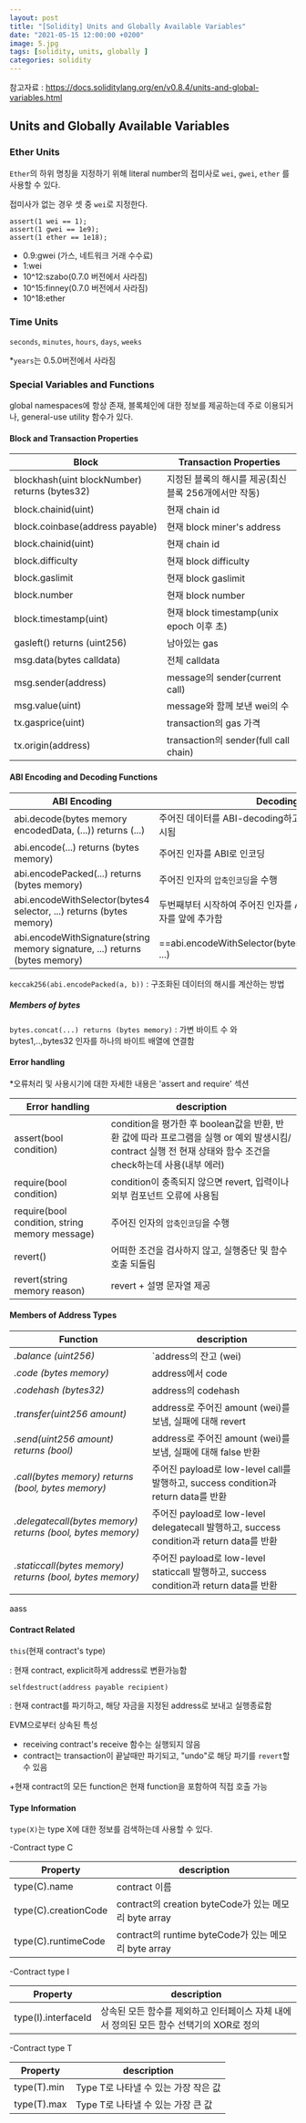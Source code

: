 ```yaml
---
layout: post
title: "[Solidity] Units and Globally Available Variables"
date: "2021-05-15 12:00:00 +0200" 
image: 5.jpg
tags: [solidity, units, globally ]
categories: solidity
---
```


참고자료 : https://docs.soliditylang.org/en/v0.8.4/units-and-global-variables.html

## Units and Globally Available Variables

### Ether Units

`Ether`의 하위 명칭을 지정하기 위해 literal number의 접미사로 `wei`, `gwei`, `ether` 를 사용할 수 있다.

접미사가 없는 경우 셋 중 `wei`로 지정한다.

````solidity
assert(1 wei == 1);
assert(1 gwei == 1e9);
assert(1 ether == 1e18);
````

- 0.9:gwei (가스, 네트워크 거래 수수료)
- 1:wei
- 10^12:szabo(0.7.0 버전에서 사라짐)
- 10^15:finney(0.7.0 버전에서 사라짐)
- 10^18:ether


### Time Units

`seconds`, `minutes`, `hours`, `days`, `weeks`

*`years`는 0.5.0버전에서 사라짐


### Special Variables and Functions

global namespaces에 항상 존재, 블록체인에 대한 정보를 제공하는데 주로 이용되거나, general-use utility 함수가 있다.


#### Block and Transaction Properties

|Block|Transaction Properties|
|---|---|
|blockhash(uint blockNumber) returns (bytes32)|지정된 블록의 해시를 제공(최신 블록 256개에서만 작동)|
|block.chainid(uint)|현재 chain id|
|block.coinbase(address payable)|현재 block miner's address|
|block.chainid(uint)|현재 chain id|
|block.difficulty|현재 block difficulty|
|block.gaslimit|현재 block gaslimit|
|block.number|현재 block number|
|block.timestamp(uint)|현재 block timestamp(unix epoch 이후 초)|
|gasleft() returns (uint256)|남아있는 gas|
|msg.data(bytes calldata)|전체 calldata|
|msg.sender(address)|message의 sender(current call)|
|msg.value(uint)|message와 함께 보낸 wei의 수|
|tx.gasprice(uint)|transaction의 gas 가격|
|tx.origin(address)|transaction의 sender(full call chain)|


#### ABI Encoding and Decoding Functions

|ABI Encoding|Decoding Functions|
|---|---|
|abi.decode(bytes memory encodedData, (...)) returns (...)|주어진 데이터를 ABI-decoding하고, types은 괄호 안에 두번째 인자로 표시됨|
|abi.encode(...) returns (bytes memory)|주어진 인자를 ABI로 인코딩|
|abi.encodePacked(...) returns (bytes memory)|주어진 인자의 `압축인코딩`을 수행|
|abi.encodeWithSelector(bytes4 selector, ...) returns (bytes memory)|두번째부터 시작하여 주어진 인자를 ABI로 인코딩하고 주어진 4바이트 선택자를 앞에 추가함|
|abi.encodeWithSignature(string memory signature, ...) returns (bytes memory)|==abi.encodeWithSelector(bytes4(keccak256(bytes(signature))), ...)|

`keccak256(abi.encodePacked(a, b))` : 구조화된 데이터의 해시를 계산하는 방법


##### Members of bytes

`bytes.concat(...) returns (bytes memory)` : 가변 바이트 수 와 bytes1,..,bytes32 인자를 하나의 바이트 배열에 연결함


#### Error handling

*오류처리 및 사용시기에 대한 자세한 내용은 'assert and require' 섹션

|Error handling|description|
|---|---|
|assert(bool condition)|condition을 평가한 후 boolean값을 반환, 반환 값에 따라 프로그램을 실행 or 예외 발생시킴/ contract 실행 전 현재 상태와 함수 조건을 check하는데 사용(내부 에러) |
|require(bool condition)|condition이 충족되지 않으면 revert, 입력이나 외부 컴포넌트 오류에 사용됨|
|require(bool condition, string memory message)|주어진 인자의 `압축인코딩`을 수행|
|revert()|어떠한 조건을 검사하지 않고, 실행중단 및 함수 호출 되돌림|
|revert(string memory reason)|revert + 설명 문자열 제공|


#### Members of Address Types

|Function|description|
|---|---|
|<address>.balance (uint256)|`address의 잔고 (wei)|
|<address>.code (bytes memory)|address에서 code|
|<address>.codehash (bytes32)|address의 codehash|
|<address payable>.transfer(uint256 amount)|address로 주어진 amount (wei)를 보냄, 실패에 대해 revert|
|<address payable>.send(uint256 amount) returns (bool)|address로 주어진 amount (wei)를 보냄, 실패에 대해 false 반환|
|<address>.call(bytes memory) returns (bool, bytes memory)|주어진 payload로 low-level call를 발행하고, success condition과 return data를 반환 |
|<address>.delegatecall(bytes memory) returns (bool, bytes memory)|주어진 payload로 low-level delegatecall 발행하고, success condition과 return data를 반환 |
|<address>.staticcall(bytes memory) returns (bool, bytes memory)|주어진 payload로 low-level staticcall 발행하고, success condition과 return data를 반환 |
aass

#### Contract Related

`this`(현재 contract's type)

: 현재 contract, explicit하게 address로 변환가능함

`selfdestruct(address payable recipient)`

: 현재 contract를 파기하고, 해당 자금을 지정된 address로 보내고 실행종료함
  
   EVM으로부터 상속된 특성
   - receiving contract's receive 함수는 실행되지 않음
   - contract는 transaction이 끝날때만 파기되고,  "undo"로 해당 파기를 `revert`할 수 있음
 
+현재 contract의 모든 function은 현재 function을 포함하여 직접 호출 가능
 
 
#### Type Information

`type(X)`는 type X에 대한 정보를 검색하는데 사용할 수 있다.

-Contract type C

|Property|description|
|---|---|
|type(C).name|contract 이름|
|type(C).creationCode|contract의 creation byteCode가 있는 메모리 byte array|
|type(C).runtimeCode|contract의 runtime byteCode가 있는 메모리 byte array|

-Contract type I

|Property|description|
|---|---|
|type(I).interfaceId|상속된 모든 함수를 제외하고 인터페이스 자체 내에서 정의된 모든 함수 선택기의 XOR로 정의|

-Contract type T

|Property|description|
|---|---|
|type(T).min|Type T로 나타낼 수 있는 가장 작은 값|
|type(T).max|Type T로 나타낼 수 있는 가장 큰 값|
